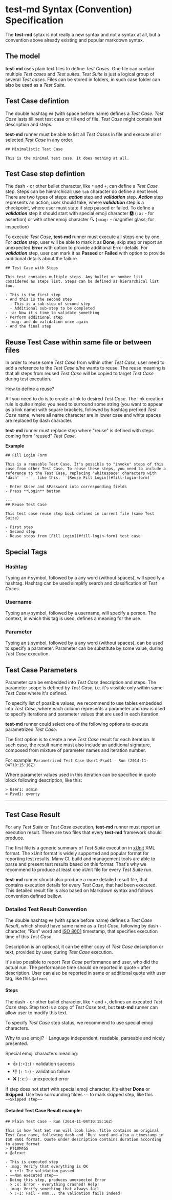 # test-md Syntax (Convention) Specification

The **test-md** sytax is not really a new syntax and not a syntax at all, but a convention above already existing and popular markdown syntax.

## The model

**test-md** uses plain text files to define _Test Cases_. One file can contain multiple _Test cases_ and _Test suites_.
_Test Suite_ is just a logical group of several _Test cases_. Files can be stored in folders, in such case folder can also be used as a _Test Suite_.

## Test Case defintion

The double hashtag ``##`` (with space before name) defines a _Test Case_.
_Test Case_ lasts till next test case or till end of file. _Test Case_ might contain test description and steps.

**test-md** runner must be able to list all _Test Cases_ in file and execute all or selected _Test Case_ in any order.

```
## Minimalistic Test Case

This is the minimal test case. It does nothing at all.
```

## Test Case step defintion

The dash ``-`` or other bullet character, like ``*`` and ``+``, can define a _Test Case_ step. Steps can be hierarchical: use ``tab`` character do define a next level.
There are two types of steps: ***action*** step and ***validation*** step. ***Action*** step represents an action, user should take, where ***validation*** step is a checkpoint, where user must state if step passed or failed. To define a ***validation*** step it should start with special emoji character :a: (``:a:`` - for assertion) or with other emoji character :mag: (``:mag:`` - magnifier glass; for inspection)

To execute _Test Case_, **test-md** runner must execute all steps one by one. For ***action*** step, user will be able to mark it as **Done**, skip step or report an unexpected **Error** with option to provide additional Error details. For ***validation*** step, user can mark it as **Passed** or **Failed** with option to provide additional details about the failure.

```
## Test Case with Steps

This test contains multiple steps. Any bullet or number list considered as steps list. Steps can be defined as hierarchical list too.

- This is the first step
- And this is the second step
  - This is a sub-step of second step
  - Additional sub-step to be completed
- :a: Now it's time to validate something
- Perform additional step
- :mag: and do validation once again
- And the final step
```

## Reuse Test Case within same file or between files

In order to reuse some _Test Case_ from within other _Test Case_, user need to add a reference to the _Test Case_ s/he wants to reuse. The reuse meaning is that all steps from reused _Test Case_ will be copied to target _Test Case_ during test execution.

How to define a reuse?

All you need to do is to create a link to desired _Test Case_. The link creation rule is quite simple: you need to surround some string (you want to appear as a link name) with square brackets, followed by hashtag prefixed _Test Case_ name, where all name character are in lower case and white spaces are replaced by dash character.

**test-md** runner must replace step where "reuse" is defined with steps coming from "reused" _Test Case_.

**Example**

```
## Fill Login Form

This is a reusable Test Case. It's possible to "invoke" steps of this case from other Test Case. To reuse these steps, you need to include a reference to the Test Case, replacing 'whitespace' characters with 'dash' ``-``, like this: ``[Reuse Fill Login](#fill-login-form)``

- Enter $User and $Password into corresponding fields
- Press **Login** button

---
## Reuse Test Case

This test case reuse step bock defined in current file (same Test Suite)

- First step
- Second step
- Reuse steps from [Fill Login](#fill-login-form) test case

```


## Special Tags

### Hashtag

Typing an ``#`` symbol, followed by a any word (without spaces), will specify a hashtag. Hashtag can be used simplify search and classification of _Test Cases_.

### Username

Typing an ``@`` symbol, followed by a username, will specify a person. The context, in which this tag is used, defines a meaning for the use.

### Parameter

Typing an ``$`` symbol, followed by a any word (without spaces), can be used to specify a parameter. Parameter can be substitute by some value, during _Test Case_ execution.

## Test Case Parameters

Parameter can be embedded into _Test Case_ description and steps. The parameter scope is defined by _Test Case_, i.e. it's vissible only within same _Test Case_ where it's defined.

To specify list of possible values, we recommend to use tables embedded into _Test Case_, where each column represents a parameter and row is used to specify iterations and parameter values that are used in each iteration.

**test-md** runner could select one of the following options to execute parametrized _Test Case_.

The first option is to create a new _Test Case_ result for each iteration. In such case, the result name must also include an additional signature, composed from mixture of parameter names and iteration number.

For example:
``Parametrized Test Case User1-Pswd1 - Run (2014-11-04T10:15:16Z)``

Where parameter values used in this iteration can be specified in quote block following description, like this:

```
> User1: admin
> Pswd1: qwerty
```

---

## Test Case Result

For any _Test Suite_ or _Test Case_ execution, **test-md** runner must report an execution result. There are two files that every **test-md** framework should produce.

The first file is a generic summary of _Test Suite_ execution in [xUnit](http://windyroad.com.au/dl/Open%20Source/JUnit.xsd) XML format. The xUnit format is widely supported and popular format for reporting test results. Many CI, build and management tools are able to parse and present test results based on this format. That's why we recommend to produce at least one xUnit file for every _Test Suite_ run.

**test-md** runner should also produce a more detailed result file, that contains execution details for every _Test Case_, that had been executed. This detailed result file is also based on Markdown syntax and follows convention defined bellow.

### Detailed Test Result Convention

The double hashtag ``##`` (with space before name) defines a _Test Case Result_, which should have same name as a _Test Case_, following by dash ``-`` character, "Run" word and [ISO 8601](http://en.wikipedia.org/wiki/ISO_8601) timestamp, that specifies execution time of this _Test Case_.

Description is an optional, it can be either copy of _Test Case_ description or text, provided by user, during _Test Case_ execution.

It's also possible to report _Test Case_ performance and user, who did the actual run. The performance time should de reported in quote ``<`` after description. User can also be reported in same or additional quote with user tag, like this ``@alexei``

#### Steps

The dash ``-`` or other bullet character, like ``*`` and ``+``, defines an executed _Test Case_ step. Step text is a copy of _Test Case_ text, but **test-md** runner can allow user to modify this text.

To specify _Test Case_ step status, we recommend to use special emoji characters.

Why to use emoji? - Language independent, readable, parseable and nicely presented.

Special emoji characters meaning:
- :+1: (``:+1:``) - validation success
- :-1: (``:-1:``) - validation failure
- :x: (``:x:``) - unexpected error

If step does not start with special emoji character, it's either **Done** or **Skipped**. Use two surrounding tildes ``~~`` to mark skipped step, like this ``- ~~Skipped step~~``

#### Detailed Test Case Result example:

```
## Plain Test Case - Run (2014-11-04T10:15:16Z)

This is how Test Set run will look like. Title contains an original Test Case name, following dash and 'Run' word and also a timestamp in ISO 8601 format. Quote under description contains duration according to above format
> PT10M45S
> @alexei

- This is executed step
- :mag: Verify that everything is OK
  > :+1: The validation passed
- ~~Non executed step~~
- Doing this step, produces unexpected Error
  > :x: Error - everything crashed! Help!
- :mag: Verify something that always fail
  > :-1: Fail - Hmm... the validation fails indeed!
```
